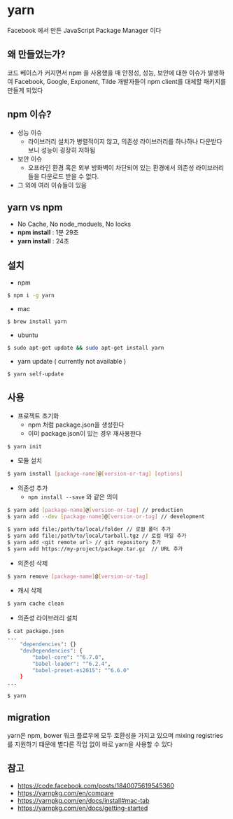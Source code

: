 # yarn
Facebook 에서 만든 JavaScript Package Manager 이다

## 왜 만들었는가?
코드 베이스가 커지면서 npm 을 사용했을 때 안정성, 성능, 보안에 대한 이슈가 발생하여 Facebook, Google, Exponent, Tilde 개발자들이 npm client를 대체할 패키지를 만들게 되었다

## npm 이슈?
- 성능 이슈
    + 라이브러리 설치가 병렬적이지 않고, 의존성 라이브러리를 하나하나 다운받다보니 성능이 굉장히 저하됨
- 보안 이슈
    - 오프라인 환경 혹은 외부 방화벽이 차단되어 있는 환경에서 의존성 라이브러리들을 다운로드 받을 수 없다.
- 그 외에 여러 이슈들이 있음

## yarn vs npm
- No Cache, No node_moduels, No locks
- **npm install** : 1분 29초
- **yarn install** : 24초

## 설치
- npm
```bash
$ npm i -g yarn
```

- mac
```bash
$ brew install yarn
```

- ubuntu
```bash
$ sudo apt-get update && sudo apt-get install yarn
```

- yarn update ( currently not available )
```bash
$ yarn self-update
```

## 사용
- 프로젝트 초기화
    + npm 처럼 package.json을 생성한다
    + 이미 package.json이 있는 경우 재사용한다
```bash
$ yarn init
```

- 모듈 설치
```bash
$ yarn install [package-name]@[version-or-tag] [options]
```

- 의존성 추가
    + `npm install --save` 와 같은 의미
```bash
$ yarn add [package-name]@[version-or-tag] // production
$ yarn add --dev [package-name]@[version-or-tag] // development

$ yarn add file:/path/to/local/folder // 로컬 폴더 추가 
$ yarn add file:/path/to/local/tarball.tgz // 로컬 파일 추가
$ yarn add <git remote url> // git repository 추가 
$ yarn add https://my-project/package.tar.gz  // URL 추가
```

- 의존성 삭제
```bash
$ yarn remove [package-name]@[version-or-tag]
```

- 캐시 삭제
```bash
$ yarn cache clean
```

- 의존성 라이브러리 설치
```bash
$ cat package.json
...
    "dependencies": {}
    "devDependencies": {
        "babel-core": "^6.7.0",
        "babel-loader": "^6.2.4",
        "babel-preset-es2015": "^6.6.0"
    }
...

$ yarn
```

## migration
yarn은 npm, bower 워크 플로우에 모두 호환성을 가지고 있으며 mixing registries를 지원하기 떄문에 별다른 작업 없이 바로 yarn을 사용할 수 있다

## 참고
- https://code.facebook.com/posts/1840075619545360
- https://yarnpkg.com/en/compare
- https://yarnpkg.com/en/docs/install#mac-tab
- https://yarnpkg.com/en/docs/getting-started
